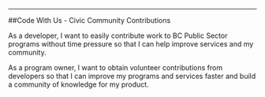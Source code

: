 ---
##Code With Us - Civic Community Contributions

As a developer, I want to easily contribute work to BC Public Sector programs without time pressure so that I can help improve services and my community.

As a program owner, I want to obtain volunteer contributions from developers so that I can improve my programs and services faster and build a community of knowledge for my product.
